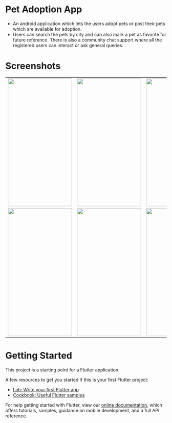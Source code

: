 # Pet Adoption App

- An android application which lets the users adopt pets or post their pets which are available for
adoption.
- Users can search the pets by city and can also mark a pet as favorite for future reference. There is also a
community chat support where all the registered users can interact or ask general queries.

# Screenshots
<table>
  <tr>
    <td><img src="https://user-images.githubusercontent.com/20441828/151650481-7f2b4e9f-3213-4f71-ab77-d1ce46c11841.jpg" width=200 height=400></td>
    <td><img src="https://user-images.githubusercontent.com/20441828/151650548-d5ee6f42-f0a2-496a-aa3e-15041e8cb443.jpg" width=200 height=400></td>
    <td><img src="https://user-images.githubusercontent.com/20441828/151650569-b2dcbe46-096c-4744-a4a2-5f2a99bd4419.jpg" width=200 height=400></td>
    <td><img src="https://user-images.githubusercontent.com/20441828/151650572-004ba8ed-b1f1-4e70-aa46-930824a72e23.jpg" width=200 height=400></td>
  </tr>
  <tr>
    <td><img src="https://user-images.githubusercontent.com/20441828/151650570-f34ac522-65d8-4daa-9497-fa5262a982e5.jpg" width=200 height=400></td>
    <td><img src="https://user-images.githubusercontent.com/20441828/151650557-364be2c1-907d-4639-9c94-753bfed93bfc.jpg" width=200 height=400></td>
    <td><img src="https://user-images.githubusercontent.com/20441828/151650433-1678dd82-6ba8-4b4e-9cd3-f9ed7a85699c.jpg" width=200 height=400></td>
  </tr>
 </table>

# Getting Started

This project is a starting point for a Flutter application.

A few resources to get you started if this is your first Flutter project:

- [Lab: Write your first Flutter app](https://flutter.dev/docs/get-started/codelab)
- [Cookbook: Useful Flutter samples](https://flutter.dev/docs/cookbook)

For help getting started with Flutter, view our
[online documentation](https://flutter.dev/docs), which offers tutorials,
samples, guidance on mobile development, and a full API reference.
